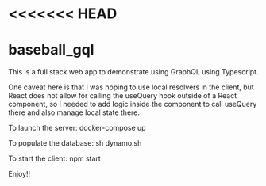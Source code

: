 <<<<<<< HEAD
=======
# baseball_gql
This is a full stack web app to demonstrate using GraphQL using Typescript.

One caveat here is that I was hoping to use local resolvers in the client, but React does not allow for calling the useQuery hook outside of a React component, so I needed to add logic inside the component to call useQuery there and also manage local state there.

To launch the server:
docker-compose up

To populate the database:
sh dynamo.sh

To start the client:
npm start

Enjoy!!
